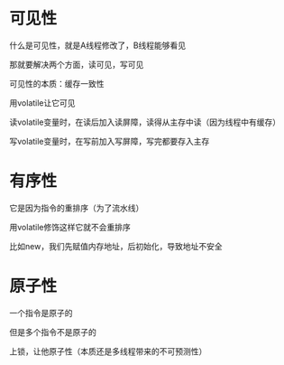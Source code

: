 # 可见性

什么是可见性，就是A线程修改了，B线程能够看见

那就要解决两个方面，读可见，写可见

可见性的本质：缓存一致性

用volatile让它可见



读volatile变量时，在读后加入读屏障，读得从主存中读（因为线程中有缓存）

写volatile变量时，在写前加入写屏障，写完都要存入主存



# 有序性

它是因为指令的重排序（为了流水线）

用volatile修饰这样它就不会重排序

比如new，我们先赋值内存地址，后初始化，导致地址不安全





# 原子性

一个指令是原子的

但是多个指令不是原子的



上锁，让他原子性（本质还是多线程带来的不可预测性）





